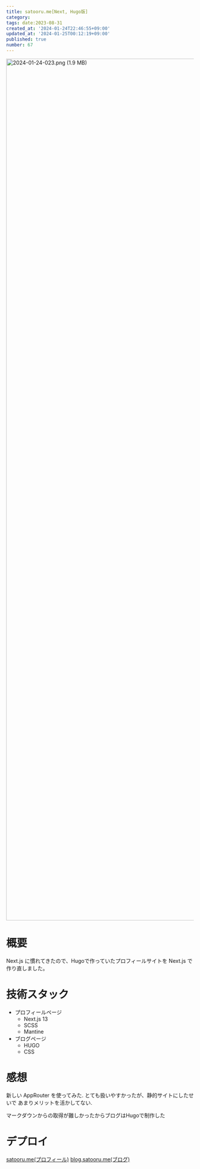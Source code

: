```yaml
---
title: satooru.me[Next, Hugo版]
category:
tags: date:2023-08-31
created_at: '2024-01-24T22:46:55+09:00'
updated_at: '2024-01-25T00:12:19+09:00'
published: true
number: 67
---
```


<img width="2314" alt="2024-01-24-023.png (1.9 MB)" src="https://img.esa.io/uploads/production/attachments/21347/2024/01/24/148142/7f2ee35d-060f-4351-8d7a-edc18931cdaf.png">

# 概要

Next.js に慣れてきたので、Hugoで作っていたプロフィールサイトを Next.js で作り直しました。

# 技術スタック

- プロフィールページ
  - Next.js 13
  - SCSS
  - Mantine
- ブログページ
  - HUGO
  - CSS

# 感想

新しい AppRouter を使ってみた.
とても扱いやすかったが、静的サイトにしたせいで
あまりメリットを活かしてない.

マークダウンからの取得が難しかったからブログはHugoで制作した

# デプロイ

[satooru.me(プロフィール)](https://satooru.me)
[blog.satooru.me(ブログ)](https://blog.satooru.me)
